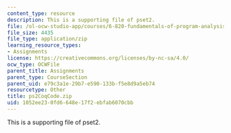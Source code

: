 ```yaml
---
content_type: resource
description: This is a supporting file of pset2.
file: /ol-ocw-studio-app/courses/6-820-fundamentals-of-program-analysis-fall-2015/1052ee230fd6648e17f2ebfab6070cbb_ps2CoqCode.zip
file_size: 4435
file_type: application/zip
learning_resource_types:
- Assignments
license: https://creativecommons.org/licenses/by-nc-sa/4.0/
ocw_type: OCWFile
parent_title: Assignments
parent_type: CourseSection
parent_uid: e79c3a1e-29b7-e590-133b-f5e8d9a5eb74
resourcetype: Other
title: ps2CoqCode.zip
uid: 1052ee23-0fd6-648e-17f2-ebfab6070cbb
---
```

This is a supporting file of pset2.